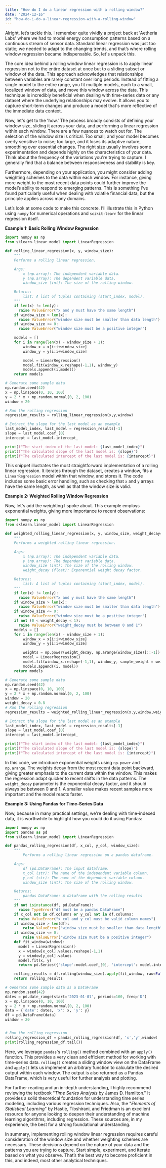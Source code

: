 ```yaml
---
title: "How do I do a linear regression with a rolling window?"
date: "2024-12-16"
id: "how-do-i-do-a-linear-regression-with-a-rolling-window"
---
```


Alright, let’s tackle this. I remember quite vividly a project back at 'Aetheria Labs' where we had to model energy consumption patterns based on a continuous stream of sensor data. Standard linear regression was just too static; we needed to adapt to the changing trends, and that’s where rolling window regression became indispensable. So, let's unpack this.

The core idea behind a rolling window linear regression is to apply linear regression not to the entire dataset at once but to a sliding subset or window of the data. This approach acknowledges that relationships between variables are rarely constant over long periods. Instead of fitting a single model to the entire range, you fit multiple models, each to a small, localized window of data, and move this window across the data. This technique is incredibly beneficial when dealing with time-series data or any dataset where the underlying relationships may evolve. It allows you to capture short-term changes and produce a model that's more reflective of the immediate data context.

Now, let's get to the 'how.' The process broadly consists of defining your window size, sliding it across your data, and performing a linear regression within each window. There are a few nuances to watch out for. The selection of the window size is critical. Too small, and your model becomes overly sensitive to noise; too large, and it loses its adaptive nature, smoothing over essential changes. The right size usually involves some experimentation and depends highly on the characteristics of your data. Think about the frequency of the variations you're trying to capture. I generally find that a balance between responsiveness and stability is key.

Furthermore, depending on your application, you might consider adding weighting schemes to the data within each window. For instance, giving more weight to the most recent data points could further improve the model’s ability to respond to emerging patterns. This is something I’ve found particularly useful when dealing with volatile financial data, but the principle applies across many domains.

Let’s look at some code to make this concrete. I’ll illustrate this in Python using `numpy` for numerical operations and `scikit-learn` for the linear regression itself.

**Example 1: Basic Rolling Window Regression**

```python
import numpy as np
from sklearn.linear_model import LinearRegression

def rolling_linear_regression(x, y, window_size):
    """
    Performs a rolling linear regression.

    Args:
        x (np.array): The independent variable data.
        y (np.array): The dependent variable data.
        window_size (int): The size of the rolling window.

    Returns:
        list: A list of tuples containing (start_index, model).
    """
    if len(x) != len(y):
      raise ValueError("x and y must have the same length")
    if window_size > len(x):
      raise ValueError("window size must be smaller than data length")
    if window_size <= 0:
      raise ValueError("window size must be a positive integer")

    models = []
    for i in range(len(x) - window_size + 1):
        window_x = x[i:i+window_size]
        window_y = y[i:i+window_size]

        model = LinearRegression()
        model.fit(window_x.reshape(-1,1), window_y)
        models.append((i,model))
    return models

# Generate some sample data
np.random.seed(42)
x = np.linspace(0, 10, 100)
y = 2 * x + np.random.normal(0, 2, 100)
window = 20

# Run the rolling regression
regression_results = rolling_linear_regression(x,y,window)

# Extract the slope for the last model as an example
last_model_index, last_model = regression_results[-1]
slope = last_model.coef_[0]
intercept = last_model.intercept_

print(f"The start index of the last model: {last_model_index}")
print(f"The calculated slope of the last model is: {slope}")
print(f"The calculated intercept of the last model is: {intercept}")
```
This snippet illustrates the most straightforward implementation of a rolling linear regression. It iterates through the dataset, creates a window, fits a `LinearRegression` model within that window, and stores it. The code includes some basic error handling, such as checking that `x` and `y` arrays have the same length, as well as that the window size is valid.

**Example 2: Weighted Rolling Window Regression**

Now, let's add the weighting I spoke about. This example employs exponential weights, giving more importance to recent observations:
```python
import numpy as np
from sklearn.linear_model import LinearRegression

def weighted_rolling_linear_regression(x, y, window_size, weight_decay=0.9):
    """
    Performs a weighted rolling linear regression.

    Args:
        x (np.array): The independent variable data.
        y (np.array): The dependent variable data.
        window_size (int): The size of the rolling window.
        weight_decay (float): Exponential weight decay factor.

    Returns:
        list: A list of tuples containing (start_index, model).
    """
    if len(x) != len(y):
      raise ValueError("x and y must have the same length")
    if window_size > len(x):
      raise ValueError("window size must be smaller than data length")
    if window_size <= 0:
      raise ValueError("window size must be a positive integer")
    if not (0 < weight_decay < 1):
      raise ValueError("weight_decay must be between 0 and 1")
    models = []
    for i in range(len(x) - window_size + 1):
        window_x = x[i:i+window_size]
        window_y = y[i:i+window_size]

        weights = np.power(weight_decay, np.arange(window_size)[::-1])
        model = LinearRegression()
        model.fit(window_x.reshape(-1,1), window_y, sample_weight = weights)
        models.append((i, model))
    return models

# Generate some sample data
np.random.seed(42)
x = np.linspace(0, 10, 100)
y = 2 * x + np.random.normal(0, 2, 100)
window = 20
weight_decay = 0.8
# Run the rolling regression
regression_results = weighted_rolling_linear_regression(x,y,window,weight_decay)

# Extract the slope for the last model as an example
last_model_index, last_model = regression_results[-1]
slope = last_model.coef_[0]
intercept = last_model.intercept_

print(f"The start index of the last model: {last_model_index}")
print(f"The calculated slope of the last model is: {slope}")
print(f"The calculated intercept of the last model is: {intercept}")

```

In this code, we introduce exponential weights using `np.power` and `np.arange`. The weights decay from the most recent data point backward, giving greater emphasis to the current data within the window. This makes the regression adapt quicker to recent shifts in the data patterns. The `weight_decay` parameter is the exponential decay factor, and it should always be between 0 and 1. A smaller value makes recent samples more important and the model reacts faster.

**Example 3: Using Pandas for Time-Series Data**

Now, because in many practical settings, we're dealing with time-indexed data, it is worthwhile to highlight how you could do it using Pandas:

```python
import numpy as np
import pandas as pd
from sklearn.linear_model import LinearRegression

def pandas_rolling_regression(df, x_col, y_col, window_size):
    """
        Performs a rolling linear regression on a pandas dataframe.

    Args:
        df (pd.DataFrame): The input dataframe.
        x_col (str): The name of the independent variable column.
        y_col (str): The name of the dependent variable column.
        window_size (int): The size of the rolling window.

    Returns:
        pandas DataFrame: A dataframe with the rolling results
    """
    if not isinstance(df, pd.DataFrame):
      raise TypeError("df must be a pandas DataFrame")
    if x_col not in df.columns or y_col not in df.columns:
      raise ValueError("x_col and y_col must be valid column names")
    if window_size > len(df):
        raise ValueError("window size must be smaller than data length")
    if window_size <= 0:
        raise ValueError("window size must be a positive integer")
    def fit_window(window):
      model = LinearRegression()
      x = window[x_col].values.reshape(-1,1)
      y = window[y_col].values
      model.fit(x, y)
      return pd.Series({'slope':model.coef_[0], 'intercept': model.intercept_})

    rolling_results = df.rolling(window_size).apply(fit_window, raw=False)
    return rolling_results

# Generate some sample data as a DataFrame
np.random.seed(42)
dates = pd.date_range(start='2023-01-01', periods=100, freq='D')
x = np.linspace(0, 10, 100)
y = 2 * x + np.random.normal(0, 2, 100)
data = {'date': dates, 'x': x, 'y': y}
df = pd.DataFrame(data)
window = 20


# Run the rolling regression
rolling_regression_df = pandas_rolling_regression(df, 'x','y',window)
print(rolling_regression_df.tail())
```
Here, we leverage `pandas`'s `rolling()` method combined with an `apply()` function. This provides a very clean and efficient method for working with time-series data. `rolling()` creates a sliding window view on the DataFrame and `apply()` lets us implement an arbitrary function to calculate the desired output within each window. The output is also returned as a Pandas DataFrame, which is very useful for further analysis and plotting.

For further reading and an in-depth understanding, I highly recommend reviewing the textbook "*Time Series Analysis* by James D. Hamilton." It provides a solid theoretical foundation for understanding time series modeling, including various regression techniques. Also, the "*Elements of Statistical Learning*" by Hastie, Tibshirani, and Friedman is an excellent resource for anyone looking to deepen their understanding of machine learning algorithms, including regression. These sources are, in my experience, the best for a strong foundational understanding.

In summary, implementing rolling window linear regression requires careful consideration of the window size and whether weighting schemes are necessary. These decisions depend on the nature of your data and the patterns you are trying to capture. Start simple, experiment, and iterate based on what you observe. That’s the best way to become proficient in this, and indeed, most other analytical techniques.
